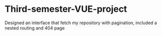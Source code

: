 # Third-semester-VUE-project
Designed an interface that fetch my repository with pagination, included a nested routing and 404 page
